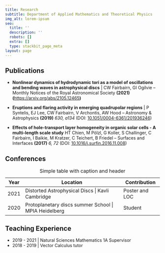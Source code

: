 ```yaml
---
title: Research
subtitle: Department of Applied Mathematics and Theoretical Physics
img_alt: lorem-ipsum
seo:
  title: ''
  description: ''
  robots: []
  extra: []
  type: stackbit_page_meta
layout: page
---
```

## Publications

*   **Nonlinear dynamics of hydrodynamic tori as a model of oscillations and bending waves in astrophysical discs** | CW Fairbairn, GI Ogilvie – Monthly Notices of the Royal Astronomical Society **(2021) (**<https://arxiv.org/abs/2105.12465>**)**

*   **Eruptions and flaring activity in emerging quadrupolar regions** | P Syntelis, EJ Lee, CW Fairbairn, V Archontis, AW Hood – Astronomy & Astrophysics **(2019)** *630, a134* (DOI: [10.1051/0004-6361/201936246](http://dx.doi.org/10.1051/0004-6361/201936246))

*   **Effects of hole-transport layer homogeneity in organic solar cells - A multi-length scale study**   HT Chien, M Pölzl, G Koller, S Challinger, C Fairbairn, I Baikie, M Kratzer, C Teichert, B Friedel – Surfaces and Interfaces **(2017)** *6, 72* (DOI: [10.1016/j.surfin.2016.11.008](http://dx.doi.org/10.1016/j.surfin.2016.11.008))

## Conferences

<div class="responsive-table">
<table> <caption>Simple table with caption and header</caption>
<thead><tr> 
    <th>Year</th> 
    <th>Location</th> 
    <th>Contribution</th> 
</tr> </thead> 
<tbody> 
<tr> 
    <td>2021</td> 
    <td>Distorted Astrophysical Discs | Kavli Cambridge</td> 
    <td>Poster and LOC</td> 
</tr> 
<tr> 
    <td>2020</td> 
    <td>Protoplanetary discs summer School  | MPIA Heidelberg</td> 
    <td>Student</td> 
</tr> 

</tbody> </table>
 </div>

## Teaching Experience

*   2019 - 2021 | Natural Sciences Mathematics 1A Supervisor
*   2018 - 2019 | Vector Calculus tutor
